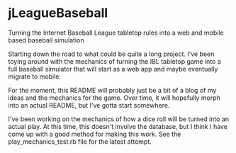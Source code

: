 # jLeagueBaseball
Turning the Internet Baseball League tabletop rules into a web and mobile based baseball simulation

Starting down the road to what could be quite a long project. I've been toying around with the mechanics of turning the IBL tabletop game into a full baseball simulator that will start as a web app and maybe eventually migrate to mobile.

For the moment, this README will probably just be a bit of a blog of my ideas and the mechanics for the game. Over time, it will hopefully morph into an actual README, but I've gotta start somewhere.

I've been working on the mechanics of how a dice roll will be turned into an actual play. At this time, this doesn't involve the database, but I think I have come up with a good method for making this work. See the play_mechanics_test.rb file for the latest attempt.